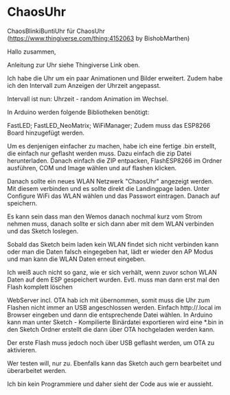 # ChaosUhr
ChaosBlinkiBuntiUhr für ChaosUhr (https://www.thingiverse.com/thing:4152063 by BishobMarthen)

Hallo zusammen, 

Anleitung zur Uhr siehe Thingiverse Link oben.

Ich habe die Uhr um ein paar Animationen und Bilder erweitert.
Zudem habe ich den Intervall zum Anzeigen der Uhrzeit angepasst. 

Intervall ist nun: 
Uhrzeit - random Animation im Wechsel.

In Arduino werden folgende Bibliotheken benötigt:

FastLED;
FastLED_NeoMatrix;
WiFiManager;
Zudem muss das ESP8266 Board hinzugefügt werden. 

Um es denjenigen einfacher zu machen, habe ich eine fertige .bin erstellt, die einfach nur geflasht werden muss. 
Dazu einfach die zip Datei herunterladen. Danach einfach die ZIP entpacken, FlashESP8266 im Ordner ausführen, COM und Image wählen und auf flashen klicken. 

Danach sollte ein neues WLAN Netzwerk "ChaosUhr" angezeigt werden.
Mit diesem verbinden und es sollte direkt die Landingpage laden. 
Unter Configure WiFi das WLAN wählen und das Passwort eintragen. Danach auf speichern. 

Es kann sein dass man den Wemos danach nochmal kurz vom Strom nehmen muss, danach sollte er sich dann aber mit dem WLAN verbinden und das Sketch loslegen. 

Sobald das Sketch beim laden kein WLAN findet sich nicht verbinden kann oder man die Daten falsch eingegeben hat, lädt er wieder den AP Modus und man kann die WLAN Daten erneut eingeben. 

Ich weiß auch nicht so ganz, wie er sich verhält, wenn zuvor schon WLAN Daten auf dem ESP gespeichert wurden. 
Evtl. muss man dann erst mal den Flash komplett löschen

WebServer incl. OTA hab ich mit übernommen, somit muss die Uhr zum Flashen nicht immer an USB angeschlossen werden. 
Einfach http://<hostname>.local im Browser eingeben und dann die entsprechende Datei wählen. 
In Arduino kann man unter Sketch - Kompilierte Binärdatei exportieren wird eine *.bin in den Sketch Ordner erstellt die dann über OTA hochgeladen werden kann.

Der erste Flash muss jedoch noch über USB geflasht werden, um OTA zu aktivieren. 

Wer testen will, nur zu.
Ebenfalls kann das Sketch auch gern bearbeitet und überarbeitet werden.

Ich bin kein Programmiere und daher sieht der Code aus wie er aussieht.

